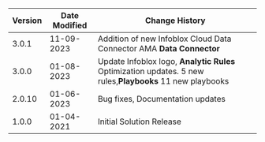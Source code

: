 | **Version**   | **Date Modified**              | **Change History**                                                     |
|---------------|--------------------------------|------------------------------------------------------------------------|
| 3.0.1         | 11-09-2023                     | Addition of new Infoblox Cloud Data Connector AMA **Data Connector**   |
| 3.0.0         | 01-08-2023                     | Update Infoblox logo, **Analytic Rules** Optimization updates. 5 new rules,**Playbooks** 11 new playbooks|
| 2.0.10        | 01-06-2023                     | Bug fixes, Documentation updates                                       |
| 1.0.0         | 01-04-2021                     | Initial Solution Release                                               |
